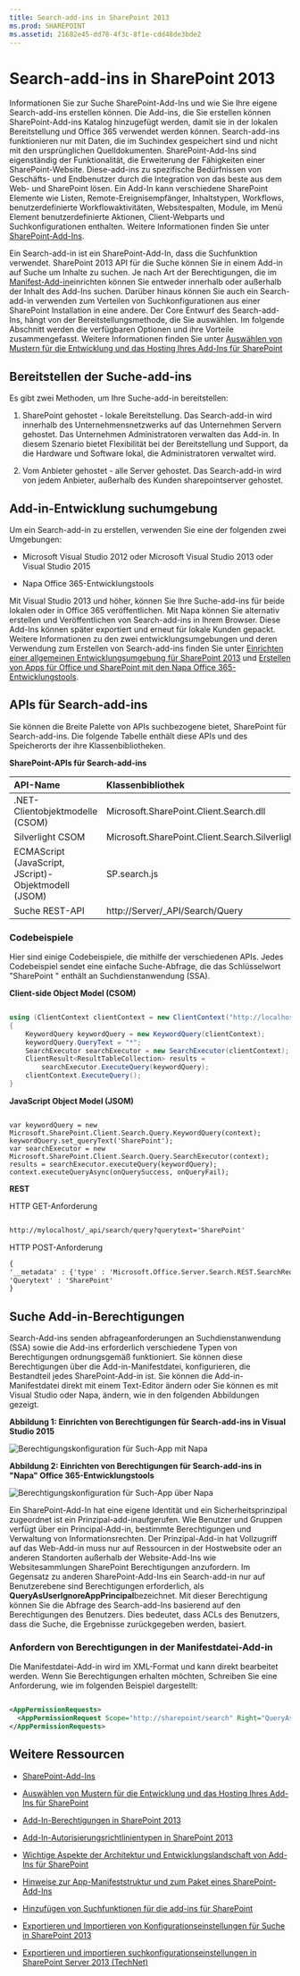 ```yaml
---
title: Search-add-ins in SharePoint 2013
ms.prod: SHAREPOINT
ms.assetid: 21682e45-dd78-4f3c-8f1e-cdd48de3bde2
---
```



# Search-add-ins in SharePoint 2013
Informationen Sie zur Suche SharePoint-Add-Ins und wie Sie Ihre eigene Search-add-ins erstellen können. Die Add-ins, die Sie erstellen können SharePoint-Add-ins Katalog hinzugefügt werden, damit sie in der lokalen Bereitstellung und Office 365 verwendet werden können. Search-add-ins funktionieren nur mit Daten, die im Suchindex gespeichert sind und nicht mit den ursprünglichen Quelldokumenten.
SharePoint-Add-Ins sind eigenständig der Funktionalität, die Erweiterung der Fähigkeiten einer SharePoint-Website. Diese-add-ins zu spezifische Bedürfnissen von Geschäfts- und Endbenutzer durch die Integration von das beste aus dem Web- und SharePoint lösen. Ein Add-In kann verschiedene SharePoint Elemente wie Listen, Remote-Ereignisempfänger, Inhaltstypen, Workflows, benutzerdefinierte Workflowaktivitäten, Websitespalten, Module, im Menü Element benutzerdefinierte Aktionen, Client-Webparts und Suchkonfigurationen enthalten. Weitere Informationen finden Sie unter  [SharePoint-Add-Ins](http://msdn.microsoft.com/library/cd1eda9e-8e54-4223-93a9-a6ea0d18df70%28Office.15%29.aspx).
  
    
    

Ein Search-add-in ist ein SharePoint-Add-In, dass die Suchfunktion verwendet. SharePoint 2013 API für die Suche können Sie in einem Add-in auf Suche um Inhalte zu suchen. Je nach Art der Berechtigungen, die im [Manifest-Add-in](http://msdn.microsoft.com/library/7cd5850f-cbf3-48d2-bcb7-59b8f4ed0e63%28Office.15%29.aspx)einrichten können Sie entweder innerhalb oder außerhalb der Inhalt des Add-Ins suchen. Darüber hinaus können Sie auch ein Search-add-in verwenden zum Verteilen von Suchkonfigurationen aus einer SharePoint Installation in eine andere.
Der Core Entwurf des Search-add-Ins, hängt von der Bereitstellungsmethode, die Sie auswählen. Im folgende Abschnitt werden die verfügbaren Optionen und ihre Vorteile zusammengefasst. Weitere Informationen finden Sie unter  [Auswählen von Mustern für die Entwicklung und das Hosting Ihres Add-Ins für SharePoint](http://msdn.microsoft.com/library/05ce5435-0a03-4ddc-976b-c33b08d03457%28Office.15%29.aspx)
  
    
    


## Bereitstellen der Suche-add-ins
<a name="SP15_Deploy_search_apps"> </a>

Es gibt zwei Methoden, um Ihre Suche-add-in bereitstellen:
  
    
    

1. SharePoint gehostet - lokale Bereitstellung. Das Search-add-in wird innerhalb des Unternehmensnetzwerks auf das Unternehmen Servern gehostet. Das Unternehmen Administratoren verwalten das Add-in. In diesem Szenario bietet Flexibilität bei der Bereitstellung und Support, da die Hardware und Software lokal, die Administratoren verwaltet wird.
    
  
2. Vom Anbieter gehostet - alle Server gehostet. Das Search-add-in wird von jedem Anbieter, außerhalb des Kunden sharepointserver gehostet.
    
  

## Add-in-Entwicklung suchumgebung
<a name="SP15_Search_app_dev_environment"> </a>

Um ein Search-add-in zu erstellen, verwenden Sie eine der folgenden zwei Umgebungen:
  
    
    

- Microsoft Visual Studio 2012 oder Microsoft Visual Studio 2013 oder Visual Studio 2015
    
  
- Napa Office 365-Entwicklungstools
    
  
Mit Visual Studio 2013 und höher, können Sie Ihre Suche-add-ins für beide lokalen oder in Office 365 veröffentlichen. Mit Napa können Sie alternativ erstellen und Veröffentlichen von Search-add-ins in Ihrem Browser. Diese Add-Ins können später exportiert und erneut für lokale Kunden gepackt. Weitere Informationen zu den zwei entwicklungsumgebungen und deren Verwendung zum Erstellen von Search-add-ins finden Sie unter  [Einrichten einer allgemeinen Entwicklungsumgebung für SharePoint 2013](set-up-a-general-development-environment-for-sharepoint-2013.md) und [Erstellen von Apps für Office und SharePoint mit den Napa Office 365-Entwicklungstools](http://msdn.microsoft.com/library/82a3645c-0911-4926-9176-236ac8d28bdd%28Office.15%29.aspx).
  
    
    

## APIs für Search-add-ins
<a name="SP15_APIs_search_apps"> </a>

Sie können die Breite Palette von APIs suchbezogene bietet, SharePoint für Search-add-ins. Die folgende Tabelle enthält diese APIs und des Speicherorts der ihre Klassenbibliotheken.
  
    
    

**SharePoint-APIs für Search-add-ins**


|**API-Name**|**Klassenbibliothek**|
|:-----|:-----|
|.NET-Clientobjektmodelle (CSOM) <br/> |Microsoft.SharePoint.Client.Search.dll <br/> |
|Silverlight CSOM <br/> |Microsoft.SharePoint.Client.Search.Silverlight.dll <br/> |
|ECMAScript (JavaScript, JScript)-Objektmodell (JSOM) <br/> |SP.search.js <br/> |
|Suche REST-API <br/> |http://Server/_API/Search/Query <br/> |
   

### Codebeispiele

Hier sind einige Codebeispiele, die mithilfe der verschiedenen APIs. Jedes Codebeispiel sendet eine einfache Suche-Abfrage, die das Schlüsselwort "SharePoint " enthält an Suchdienstanwendung (SSA).
  
    
    
 **Client-side Object Model (CSOM)**
  
    
    

  
    
    



```cs

using (ClientContext clientContext = new ClientContext("http://localhost"))
{
    KeywordQuery keywordQuery = new KeywordQuery(clientContext);
    keywordQuery.QueryText = "*";
    SearchExecutor searchExecutor = new SearchExecutor(clientContext);
    ClientResult<ResultTableCollection> results = 
        searchExecutor.ExecuteQuery(keywordQuery);
    clientContext.ExecuteQuery();
}
```

 **JavaScript Object Model (JSOM)**
  
    
    

  
    
    



```

var keywordQuery = new
Microsoft.SharePoint.Client.Search.Query.KeywordQuery(context);
keywordQuery.set_queryText('SharePoint');
var searchExecutor = new Microsoft.SharePoint.Client.Search.Query.SearchExecutor(context);
results = searchExecutor.executeQuery(keywordQuery);
context.executeQueryAsync(onQuerySuccess, onQueryFail);
```

 **REST**
  
    
    

  
    
    
HTTP GET-Anforderung
  
    
    



```HTML

http://mylocalhost/_api/search/query?querytext='SharePoint'
```

HTTP POST-Anforderung
  
    
    



```HTML
{
'__metadata' : {'type' : 'Microsoft.Office.Server.Search.REST.SearchRequest'},
'Querytext' : 'SharePoint'
}
```


## Suche Add-in-Berechtigungen
<a name="SP15_Search_app_permissions"> </a>

Search-Add-ins senden abfrageanforderungen an Suchdienstanwendung (SSA) sowie die Add-ins erforderlich verschiedene Typen von Berechtigungen ordnungsgemäß funktioniert. Sie können diese Berechtigungen über die Add-in-Manifestdatei, konfigurieren, die Bestandteil jedes SharePoint-Add-in ist. Sie können die Add-in-Manifestdatei direkt mit einem Text-Editor ändern oder Sie können es mit Visual Studio oder Napa, ändern, wie in den folgenden Abbildungen gezeigt.
  
    
    

**Abbildung 1: Einrichten von Berechtigungen für Search-add-ins in Visual Studio 2015**

  
    
    

  
    
    
![Berechtigungskonfiguration für Such-App mit Napa](images/SP15_search_apps_permission_Visual_Studio.PNG)
  
    
    

  
    
    

  
    
    

**Abbildung 2: Einrichten von Berechtigungen für Search-add-ins in "Napa" Office 365-Entwicklungstools**

  
    
    

  
    
    
![Berechtigungskonfiguration für Such-App über Napa](images/SP15_search_app_permission_Napa.gif)
  
    
    
Ein SharePoint-Add-In hat eine eigene Identität und ein Sicherheitsprinzipal zugeordnet ist ein Prinzipal-add-inaufgerufen. Wie Benutzer und Gruppen verfügt über ein Principal-Add-in, bestimmte Berechtigungen und Verwaltung von Informationsrechten. Der Prinzipal-Add-in hat Vollzugriff auf das Web-Add-in muss nur auf Ressourcen in der Hostwebsite oder an anderen Standorten außerhalb der Website-Add-Ins wie Websitesammlungen SharePoint Berechtigungen anzufordern. Im Gegensatz zu anderen SharePoint-Add-Ins ein Search-add-in nur auf Benutzerebene sind Berechtigungen erforderlich, als **QueryAsUserIgnoreAppPrincipal**bezeichnet. Mit dieser Berechtigung können Sie die Abfrage des Search-add-Ins basierend auf den Berechtigungen des Benutzers. Dies bedeutet, dass ACLs des Benutzers, dass die Suche, die Ergebnisse zurückgegeben werden, basiert.
  
    
    

### Anfordern von Berechtigungen in der Manifestdatei-Add-in

Die Manifestdatei-Add-in wird im XML-Format und kann direkt bearbeitet werden. Wenn Sie Berechtigungen erhalten möchten, Schreiben Sie eine Anforderung, wie im folgenden Beispiel dargestellt:
  
    
    

```XML

<AppPermissionRequests>
  <AppPermissionRequest Scope="http://sharepoint/search" Right="QueryAsUserIgnoreAppPrincipal" />
</AppPermissionRequests>
```


## Weitere Ressourcen
<a name="SP15_Search_app_addresources"> </a>


-  [SharePoint-Add-Ins](http://msdn.microsoft.com/library/cd1eda9e-8e54-4223-93a9-a6ea0d18df70%28Office.15%29.aspx)
    
  
-  [Auswählen von Mustern für die Entwicklung und das Hosting Ihres Add-Ins für SharePoint](http://msdn.microsoft.com/library/05ce5435-0a03-4ddc-976b-c33b08d03457%28Office.15%29.aspx)
    
  
-  [Add-In-Berechtigungen in SharePoint 2013](http://msdn.microsoft.com/library/5f7a8440-3c09-4cf8-83ec-c236bfa2d6c4%28Office.15%29.aspx)
    
  
-  [Add-In-Autorisierungsrichtlinientypen in SharePoint 2013](http://msdn.microsoft.com/library/124879c7-a746-4c10-96a7-da76ad5327f0%28Office.15%29.aspx)
    
  
-  [Wichtige Aspekte der Architektur und Entwicklungslandschaft von Add-Ins für SharePoint](http://msdn.microsoft.com/library/ae96572b-8f06-4fd3-854f-fc312f7f2d88%28Office.15%29.aspx)
    
  
-  [Hinweise zur App-Manifeststruktur und zum Paket eines SharePoint-Add-Ins](http://msdn.microsoft.com/library/7cd5850f-cbf3-48d2-bcb7-59b8f4ed0e63%28Office.15%29.aspx)
    
  
-  [Hinzufügen von Suchfunktionen für die add-ins für SharePoint](http://blogs.msdn.com/b/officeapps/archive/2013/05/30/add-search-capabilities-to-your-apps-for-sharepoint.aspx)
    
  
-  [Exportieren und Importieren von Konfigurationseinstellungen für Suche in SharePoint 2013](exporting-and-importing-search-configuration-settings-in-sharepoint-2013.md)
    
  
-  [Exportieren und importieren suchkonfigurationseinstellungen in SharePoint Server 2013 (TechNet)](http://technet.microsoft.com/en-us/library/jj871675.aspx)
    
  

